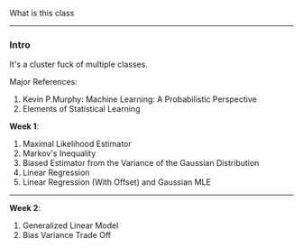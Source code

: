 What is this class

---
### **Intro**

It's a cluster fuck of multiple classes. 

Major References: 
1. Kevin P.Murphy: Machine Learning: A Probabilistic Perspective
2. Elements of Statistical Learning

**Week 1**: 
1. Maximal Likelihood Estimator
2. Markov's Inequality
3. Biased Estimator from the Variance of the Gaussian Distribution
4. Linear Regression
5. Linear Regression (With Offset) and Gaussian MLE

---
**Week 2**: 
1. Generalized Linear Model 
2. Bias Variance Trade Off
		